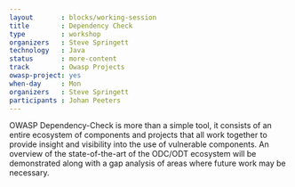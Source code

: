 ```yaml
---
layout       : blocks/working-session
title        : Dependency Check
type         : workshop
organizers   : Steve Springett
technology   : Java
status       : more-content
track        : Owasp Projects
owasp-project: yes
when-day     : Mon
organizers   : Steve Springett
participants : Johan Peeters
---
```


OWASP Dependency-Check is more than a simple tool, it consists of an entire ecosystem of components and projects that all work together to provide insight and visibility into the use of vulnerable components. An overview of the state-of-the-art of the ODC/ODT ecosystem will be demonstrated along with a gap analysis of areas where future work may be necessary.
